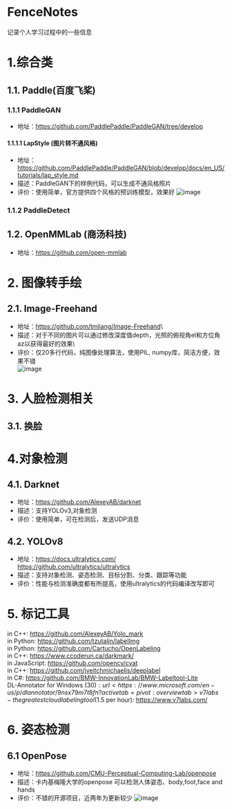 # FenceNotes
记录个人学习过程中的一些信息

# 1.综合类
## 1.1. Paddle(百度飞桨)
### 1.1.1 PaddleGAN
- 地址：<https://github.com/PaddlePaddle/PaddleGAN/tree/develop>
#### 1.1.1.1 LapStyle (图片转不通风格)
- 地址：<https://github.com/PaddlePaddle/PaddleGAN/blob/develop/docs/en_US/tutorials/lap_style.md>
- 描述：PaddleGAN下的样例代码，可以生成不通风格照片
- 评价：使用简单，官方提供四个风格的预训练模型，效果好
![image](https://github.com/fense8000/FenceNotes/assets/7136821/85de9d66-4832-41b5-aa30-1fd9cca17e3b)

### 1.1.2 PaddleDetect

## 1.2. OpenMMLab (商汤科技)
- 地址：<https://github.com/open-mmlab>


# 2. 图像转手绘
## 2.1. Image-Freehand
- 地址：<https://github.com/tmliang/Image-Freehand>\
- 描述：对于不同的图片可以通过修改深度值depth，光照的俯视角el和方位角az以获得最好的效果\
- 评价：仅20多行代码，纯图像处理算法，使用PIL, numpy库，简洁方便，效果不错\
![image](https://github.com/fense8000/AIDemo/assets/7136821/a1a8798a-57f2-40fc-b08d-07681519b914)



# 3. 人脸检测相关
## 3.1. 换脸



# 4.对象检测
## 4.1. Darknet
- 地址：<https://github.com/AlexeyAB/darknet>
- 描述：支持YOLOv3,对象检测
- 评价：使用简单，可在检测后，发送UDP消息

## 4.2. YOLOv8
- 地址：<https://docs.ultralytics.com/>  <https://github.com/ultralytics/ultralytics>
- 描述：支持对象检测、姿态检测、目标分割、分类、跟踪等功能
- 评价：性能与检测准确度都有所提高，使用ultralytics的代码编译改写即可
  
# 5. 标记工具
in C++: <https://github.com/AlexeyAB/Yolo_mark>  
in Python: <https://github.com/tzutalin/labelImg>  
in Python: <https://github.com/Cartucho/OpenLabeling>  
in C++: <https://www.ccoderun.ca/darkmark/>  
in JavaScript: <https://github.com/opencv/cvat>  
in C++: <https://github.com/jveitchmichaelis/deeplabel>  
in C#: <https://github.com/BMW-InnovationLab/BMW-Labeltool-Lite>  
DL-Annotator for Windows ($30): url <https://www.microsoft.com/en-us/p/dlannotator/9nsx79m7t8fn?activetab=pivot:overviewtab>
v7labs - the greatest cloud labeling tool ($1.5 per hour): <https://www.v7labs.com/>

# 6. 姿态检测
## 6.1 OpenPose
- 地址：<https://github.com/CMU-Perceptual-Computing-Lab/openpose>
- 描述：卡内基梅隆大学的openpose 可以检测人体姿态、body,foot,face and hands
- 评价：不错的开源项目，近两年为更新较少
![image](https://github.com/fense8000/FenceNotes/assets/7136821/be7e15c5-cf63-4046-9801-2394cc8f2000)







